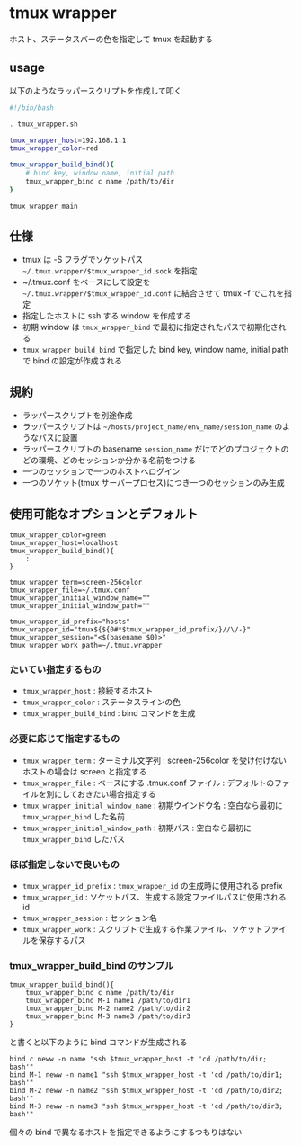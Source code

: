 tmux wrapper
============

ホスト、ステータスバーの色を指定して tmux を起動する


usage
-----

以下のようなラッパースクリプトを作成して叩く

```bash
#!/bin/bash

. tmux_wrapper.sh

tmux_wrapper_host=192.168.1.1
tmux_wrapper_color=red

tmux_wrapper_build_bind(){
	# bind key, window name, initial path
	tmux_wrapper_bind c name /path/to/dir
}

tmux_wrapper_main
```

仕様
----

* tmux は -S フラグでソケットパス `~/.tmux.wrapper/$tmux_wrapper_id.sock` を指定
* ~/.tmux.conf をベースにして設定を `~/.tmux.wrapper/$tmux_wrapper_id.conf` に結合させて tmux -f でこれを指定
* 指定したホストに ssh する window を作成する
* 初期 window は `tmux_wrapper_bind` で最初に指定されたパスで初期化される
* `tmux_wrapper_build_bind` で指定した bind key, window name, initial path で bind の設定が作成される

規約
----

* ラッパースクリプトを別途作成
* ラッパースクリプトは `~/hosts/project_name/env_name/session_name` のようなパスに設置
* ラッパースクリプトの basename `session_name` だけでどのプロジェクトのどの環境、どのセッションか分かる名前をつける
* 一つのセッションで一つのホストへログイン
* 一つのソケット(tmux サーバープロセス)につき一つのセッションのみ生成


使用可能なオプションとデフォルト
--------------------------------

```
tmux_wrapper_color=green
tmux_wrapper_host=localhost
tmux_wrapper_build_bind(){
	:
}

tmux_wrapper_term=screen-256color
tmux_wrapper_file=~/.tmux.conf
tmux_wrapper_initial_window_name=""
tmux_wrapper_initial_window_path=""

tmux_wrapper_id_prefix="hosts"
tmux_wrapper_id="tmux${${0#*$tmux_wrapper_id_prefix/}//\/-}"
tmux_wrapper_session="<$(basename $0)>"
tmux_wrapper_work_path=~/.tmux.wrapper
```

### たいてい指定するもの

* `tmux_wrapper_host`       : 接続するホスト
* `tmux_wrapper_color`      : ステータスラインの色
* `tmux_wrapper_build_bind` : bind コマンドを生成

### 必要に応じて指定するもの

* `tmux_wrapper_term` : ターミナル文字列 : screen-256color を受け付けないホストの場合は screen と指定する
* `tmux_wrapper_file` : ベースにする .tmux.conf ファイル : デフォルトのファイルを別にしておきたい場合指定する
* `tmux_wrapper_initial_window_name` : 初期ウインドウ名 : 空白なら最初に `tmux_wrapper_bind` した名前
* `tmux_wrapper_initial_window_path` : 初期パス : 空白なら最初に `tmux_wrapper_bind` したパス

### ほぼ指定しないで良いもの

* `tmux_wrapper_id_prefix` : `tmux_wrapper_id` の生成時に使用される prefix
* `tmux_wrapper_id`        : ソケットパス、生成する設定ファイルパスに使用される id
* `tmux_wrapper_session`   : セッション名
* `tmux_wrapper_work`      : スクリプトで生成する作業ファイル、ソケットファイルを保存するパス

### tmux_wrapper_build_bind のサンプル

```
tmux_wrapper_build_bind(){
	tmux_wrapper_bind c name /path/to/dir
	tmux_wrapper_bind M-1 name1 /path/to/dir1
	tmux_wrapper_bind M-2 name2 /path/to/dir2
	tmux_wrapper_bind M-3 name3 /path/to/dir3
}
```

と書くと以下のように bind コマンドが生成される

```
bind c neww -n name "ssh $tmux_wrapper_host -t 'cd /path/to/dir; bash'"
bind M-1 neww -n name1 "ssh $tmux_wrapper_host -t 'cd /path/to/dir1; bash'"
bind M-2 neww -n name2 "ssh $tmux_wrapper_host -t 'cd /path/to/dir2; bash'"
bind M-3 neww -n name3 "ssh $tmux_wrapper_host -t 'cd /path/to/dir3; bash'"
```

個々の bind で異なるホストを指定できるようにするつもりはない
